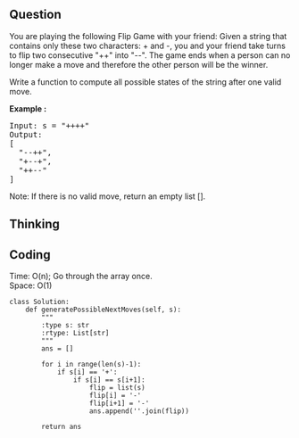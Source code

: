 ## Question
You are playing the following Flip Game with your friend: Given a string that contains only these two characters: + and -, you and your friend take turns to flip two consecutive "++" into "--". The game ends when a person can no longer make a move and therefore the other person will be the winner.<br>

Write a function to compute all possible states of the string after one valid move.<br>

**Example :**
<pre>
Input: s = "++++"
Output: 
[
  "--++",
  "+--+",
  "++--"
]
</pre>

Note: If there is no valid move, return an empty list [].

## Thinking

## Coding
Time: O(n); Go through the array once. </br>
Space: O(1) 
```python3
class Solution:
    def generatePossibleNextMoves(self, s):
        """
        :type s: str
        :rtype: List[str]
        """
        ans = []
        
        for i in range(len(s)-1):
            if s[i] == '+':
                if s[i] == s[i+1]:
                    flip = list(s)
                    flip[i] = '-'
                    flip[i+1] = '-'
                    ans.append(''.join(flip))
                 
        return ans
```

